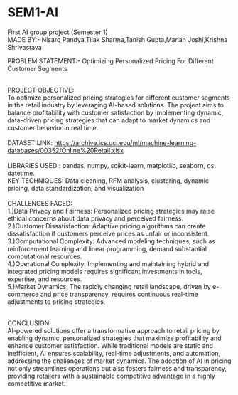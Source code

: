 # SEM1-AI
First AI group project (Semester 1)
<br>
MADE BY:- Nisarg Pandya,Tilak Sharma,Tanish Gupta,Manan Joshi,Krishna Shrivastava

PROBLEM STATEMENT:- Optimizing Personalized Pricing For Different Customer Segments
<br>
<br>

PROJECT OBJECTIVE:
<br>
To optimize personalized pricing strategies for different customer segments in the retail industry by leveraging AI-based solutions. The project aims to balance profitability with customer satisfaction by implementing dynamic, data-driven pricing strategies that can adapt to market dynamics and customer behavior in real time.
<br>
<br>
DATASET LINK: https://archive.ics.uci.edu/ml/machine-learning-databases/00352/Online%20Retail.xlsx
<br>
<br>
LIBRARIES USED : pandas, numpy, scikit-learn, matplotlib, seaborn, os, datetime.
<br>
KEY TECHNIQUES: Data cleaning, RFM analysis, clustering, dynamic pricing, data standardization, and visualization
<br>
<br>
CHALLENGES FACED:
<br>
1.)Data Privacy and Fairness: Personalized pricing strategies may raise ethical concerns about data privacy and perceived fairness.
<br>
2.)Customer Dissatisfaction: Adaptive pricing algorithms can create dissatisfaction if customers perceive prices as unfair or inconsistent.
<br>
3.)Computational Complexity: Advanced modeling techniques, such as reinforcement learning and linear programming, demand substantial computational resources.
<br>
4.)Operational Complexity: Implementing and maintaining hybrid and integrated pricing models requires significant investments in tools, expertise, and resources.
<br>
5.)Market Dynamics: The rapidly changing retail landscape, driven by e-commerce and price transparency, requires continuous real-time adjustments to pricing strategies.
<br>
<br>

CONCLUSION:
<br>
AI-powered solutions offer a transformative approach to retail pricing by enabling dynamic, personalized strategies that maximize profitability and enhance customer satisfaction. While traditional models are static and inefficient, AI ensures scalability, real-time adjustments, and automation, addressing the challenges of market dynamics. The adoption of AI in pricing not only streamlines operations but also fosters fairness and transparency, providing retailers with a sustainable competitive advantage in a highly competitive market.





